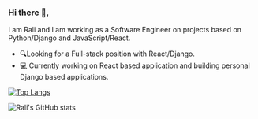 ### Hi there 👋,

I am Rali and I am working as a Software Engineer on projects based on Python/Django and JavaScript/React.

* 🔍Looking for a Full-stack position with React/Django.
* 💻 Currently working on React based application and building personal Django based applications.

[![Top Langs](https://github-readme-stats.vercel.app/api/top-langs/?username=RalitsaTerzieva&layout=compact)](https://github.com/RalitsaTerzieva)

![Rali's GitHub stats](https://github-readme-stats.vercel.app/api?username=RalitsaTerzivea&show_icons=true&theme=transparent)




<!--
**RalitsaTerzieva/ralitsaterzieva** is a ✨ _special_ ✨ repository because its `README.md` (this file) appears on your GitHub profile.

Here are some ideas to get you started:

- 🔭 I’m currently working on ...
- 🌱 I’m currently learning ...
- 👯 I’m looking to collaborate on ...
- 🤔 I’m looking for help with ...
- 💬 Ask me about ...
- 📫 How to reach me: ...
- 😄 Pronouns: ...
- ⚡ Fun fact: ...
-->
